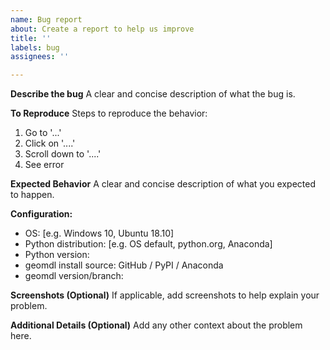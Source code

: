 ```yaml
---
name: Bug report
about: Create a report to help us improve
title: ''
labels: bug
assignees: ''

---
```


**Describe the bug**
A clear and concise description of what the bug is.

**To Reproduce**
Steps to reproduce the behavior:
1. Go to '...'
2. Click on '....'
3. Scroll down to '....'
4. See error

**Expected Behavior**
A clear and concise description of what you expected to happen.

**Configuration:**
 - OS: [e.g. Windows 10, Ubuntu 18.10]
 - Python distribution: [e.g. OS default, python.org, Anaconda]
 - Python version:
 - geomdl install source: GitHub / PyPI / Anaconda
 - geomdl version/branch:

**Screenshots (Optional)**
If applicable, add screenshots to help explain your problem.

**Additional Details (Optional)**
Add any other context about the problem here.
